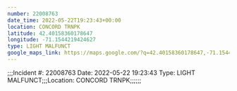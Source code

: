 ```yaml
---
number: 22008763
date_time: 2022-05-22T19:23:43+00:00
location: CONCORD TRNPK
latitude: 42.40158360178647
longitude: -71.1544219424627
type: LIGHT MALFUNCT
google_maps_link: https://maps.google.com/?q=42.40158360178647,-71.1544219424627
---
```


;;;Incident #: 22008763  Date: 2022-05-22 19:23:43   Type: LIGHT MALFUNCT;;;Location: CONCORD TRNPK;;;;;;

